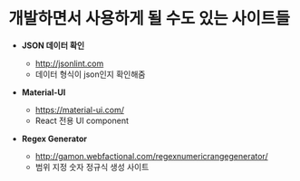 # 개발하면서 사용하게 될 수도 있는 사이트들


- **JSON 데이터 확인**
	- http://jsonlint.com
	- 데이터 형식이 json인지 확인해줌

- **Material-UI**
	- https://material-ui.com/
	- React 전용 UI component

- **Regex Generator**
	- http://gamon.webfactional.com/regexnumericrangegenerator/
	- 범위 지정 숫자 정규식 생성 사이트